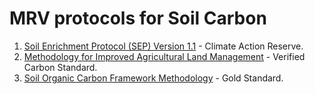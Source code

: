 # MRV protocols for Soil Carbon

1. [Soil Enrichment Protocol (SEP) Version 1.1](https://www.climateactionreserve.org/wp-content/uploads/2022/06/Soil-Enrichment-Protocol-V_1.1-final.pdf) - Climate Action Reserve.
2. [Methodology for Improved Agricultural Land Management](https://verra.org/wp-content/uploads/2020/10/VM0042_Methodology-for-Improved-Agricultural-Land-Management_v1.0.pdf) - Verified Carbon Standard.
3. [Soil Organic Carbon Framework Methodology](https://globalgoals.goldstandard.org/402-luf-agr-fm-soil-organic-carbon-framework-methodolgy/) - Gold Standard.
